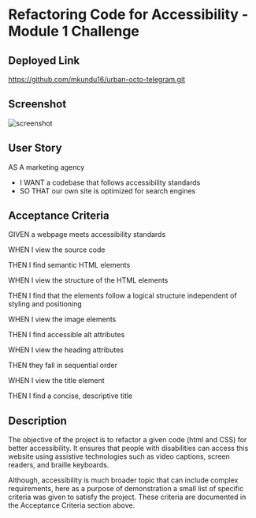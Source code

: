 # Refactoring Code for Accessibility - Module 1 Challenge

## Deployed Link
https://github.com/mkundu16/urban-octo-telegram.git

## Screenshot
![screenshot](https://user-images.githubusercontent.com/62515666/235405263-8aaa5e1c-5dbf-4470-9e3d-ab38297b37c3.png)

## User Story

AS A marketing agency 
* I WANT a codebase that follows accessibility standards
* SO THAT our own site is optimized for search engines

## Acceptance Criteria

GIVEN a webpage meets accessibility standards

WHEN I view the source code

THEN I find semantic HTML elements

WHEN I view the structure of the HTML elements

THEN I find that the elements follow a logical structure independent of styling and positioning

WHEN I view the image elements

THEN I find accessible alt attributes

WHEN I view the heading attributes

THEN they fall in sequential order

WHEN I view the title element

THEN I find a concise, descriptive title


## Description
The objective of the project is to refactor a given code (html and CSS) for better accessibility. It ensures that people with disabilities can access this website using assistive technologies such as video captions, screen readers, and braille keyboards.

Although, accessibility is much broader topic that can include complex requirements, here as a purpose of demonstration a small list of specific criteria was given to satisfy the project. These criteria are documented in the Acceptance Criteria section above.

